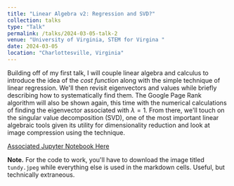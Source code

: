 ```yaml
---
title: "Linear Algebra v2: Regression and SVD?"
collection: talks
type: "Talk"
permalink: /talks/2024-03-05-talk-2
venue: "University of Virginia, STEM for Virgina "
date: 2024-03-05
location: "Charlottesville, Virginia"
---
```


Building off of my first talk, I will couple linear algebra and calculus to introduce the idea of the *cost function* along with the simple technique of linear regression. We'll then revisit eigenvectors and values while briefly describing how to systematically find them. The Google Page Rank algorithm will also be shown again, this time with the numerical calculations of finding the eigenvector associated with $\lambda = 1$. From there, we'll touch on the singular value decomposition (SVD), one of the most important linear algebraic tools given its utility for dimensionality reduction and look at image compression using the technique. 

[Associated Jupyter Notebook Here](https://github.com/mohan-s1/mohan-s1.github.io/blob/28b6b5bcdb96ff47cc1bc7cc4a7a2350f2410ef9/_talks/linalg_talk/linalg_talk.ipynb)

**Note.** For the code to work, you'll have to download the image titled `tundy.jpeg` while everything else is used in the markdown cells. Useful, but technically extraneous.
